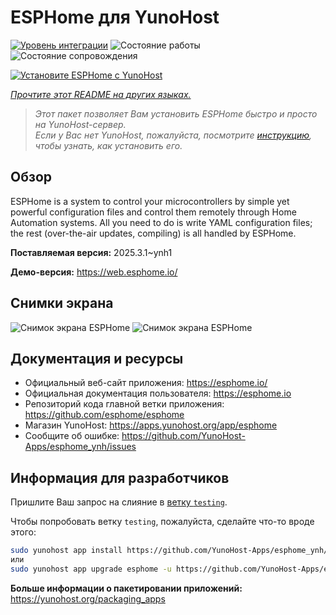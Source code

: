 <!--
Важно: этот README был автоматически сгенерирован <https://github.com/YunoHost/apps/tree/master/tools/readme_generator>
Он НЕ ДОЛЖЕН редактироваться вручную.
-->

# ESPHome для YunoHost

[![Уровень интеграции](https://apps.yunohost.org/badge/integration/esphome)](https://ci-apps.yunohost.org/ci/apps/esphome/)
![Состояние работы](https://apps.yunohost.org/badge/state/esphome)
![Состояние сопровождения](https://apps.yunohost.org/badge/maintained/esphome)

[![Установите ESPHome с YunoHost](https://install-app.yunohost.org/install-with-yunohost.svg)](https://install-app.yunohost.org/?app=esphome)

*[Прочтите этот README на других языках.](./ALL_README.md)*

> *Этот пакет позволяет Вам установить ESPHome быстро и просто на YunoHost-сервер.*  
> *Если у Вас нет YunoHost, пожалуйста, посмотрите [инструкцию](https://yunohost.org/install), чтобы узнать, как установить его.*

## Обзор

ESPHome is a system to control your microcontrollers by simple yet powerful configuration files and control them remotely through Home Automation systems. All you need to do is write YAML configuration files; the rest (over-the-air updates, compiling) is all handled by ESPHome.


**Поставляемая версия:** 2025.3.1~ynh1

**Демо-версия:** <https://web.esphome.io/>

## Снимки экрана

![Снимок экрана ESPHome](./doc/screenshots/hero.png)
![Снимок экрана ESPHome](./doc/screenshots/screenshot.png)

## Документация и ресурсы

- Официальный веб-сайт приложения: <https://esphome.io/>
- Официальная документация пользователя: <https://esphome.io>
- Репозиторий кода главной ветки приложения: <https://github.com/esphome/esphome>
- Магазин YunoHost: <https://apps.yunohost.org/app/esphome>
- Сообщите об ошибке: <https://github.com/YunoHost-Apps/esphome_ynh/issues>

## Информация для разработчиков

Пришлите Ваш запрос на слияние в [ветку `testing`](https://github.com/YunoHost-Apps/esphome_ynh/tree/testing).

Чтобы попробовать ветку `testing`, пожалуйста, сделайте что-то вроде этого:

```bash
sudo yunohost app install https://github.com/YunoHost-Apps/esphome_ynh/tree/testing --debug
или
sudo yunohost app upgrade esphome -u https://github.com/YunoHost-Apps/esphome_ynh/tree/testing --debug
```

**Больше информации о пакетировании приложений:** <https://yunohost.org/packaging_apps>
